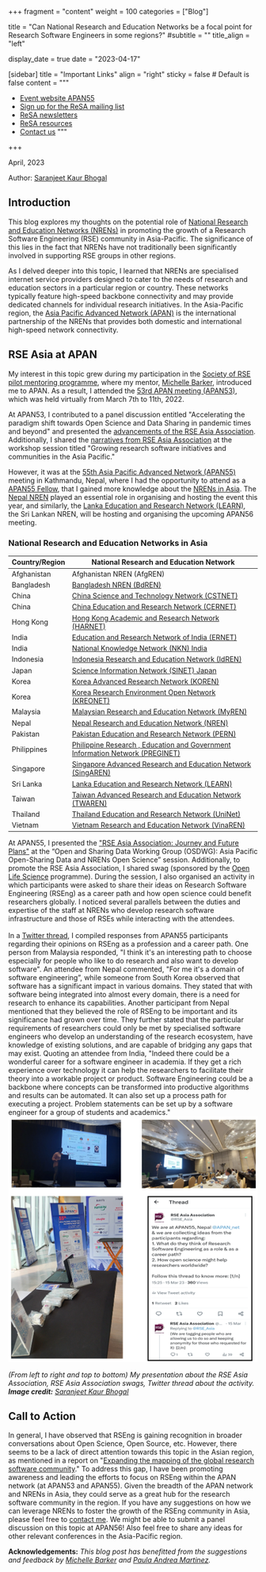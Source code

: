 +++
fragment = "content"
weight = 100
categories = ["Blog"]

title = "Can National Research and Education Networks be a focal point for Research Software Engineers in some regions?"
#subtitle = ""
title_align = "left"

display_date = true
date = "2023-04-17"

[sidebar]
  title = "Important Links"
  align = "right"
  sticky = false # Default is false
  content = """
  * [Event website APAN55](https://apan55.apan.net/)
  * [Sign up for the ReSA mailing list](https://landing.mailerlite.com/webforms/landing/i5e1h2)
  * [ReSA newsletters](/news)
  * [ReSA resources](/resa-resources)
  * [Contact us](/contact)
  """

+++

April, 2023

Author: [Saranjeet Kaur Bhogal](https://saranjeetkaur.github.io/About-Me/)


## Introduction

This blog explores my thoughts on the potential role of [National Research and Education Networks (NRENs)](https://en.wikipedia.org/wiki/National_research_and_education_network) in promoting the growth of a Research Software Engineering (RSE) community in Asia-Pacific. The significance of this lies in the fact that NRENs have not traditionally been significantly involved in supporting RSE groups in other regions.

As I delved deeper into this topic, I learned that NRENs are specialised internet service providers designed to cater to the needs of research and education sectors in a particular region or country. These networks typically feature high-speed backbone connectivity and may provide dedicated channels for individual research initiatives. In the Asia-Pacific region, the [Asia Pacific Advanced Network (APAN)](https://apan.net) is the international partnership of the NRENs that provides both domestic and international high-speed network connectivity.

## RSE Asia at APAN

My interest in this topic grew during my participation in the [Society of RSE pilot mentoring programme](https://society-rse.org/events/pilot-mentoring-programme/), where my mentor, [Michelle Barker](https://www.linkedin.com/in/michelledbarker/), introduced me to APAN. As a result, I attended the [53rd APAN meeting (APAN53)](https://apan53.apan.net), which was held virtually from March 7th to 11th, 2022.

At APAN53, I contributed to a panel discussion entitled "Accelerating the paradigm shift towards Open Science and Data Sharing in pandemic times and beyond" and presented the [advancements of the RSE Asia Association](https://zenodo.org/record/7698570#.ZDV0Hi8Rp-U). Additionally, I shared the [narratives from RSE Asia Association](https://zenodo.org/record/7698591#.ZDV0Uy8Rp-U) at the workshop session titled "Growing research software initiatives and communities in the Asia Pacific."

However, it was at the [55th Asia Pacific Advanced Network (APAN55)](https://apan55.apan.net/) meeting in Kathmandu, Nepal, where I had the opportunity to attend as a [APAN55 Fellow](http://apan.net/fellowship/), that I gained more knowledge about the [NRENs in Asia](#national-research-and-education-networks-in-asia). The [Nepal NREN](https://www.nren.net.np) played an essential role in organising and hosting the event this year, and similarly, the [Lanka Education and Research Network (LEARN)](https://www.ac.lk), the Sri Lankan NREN, will be hosting and organising the upcoming APAN56 meeting.

### National Research and Education Networks in Asia

| Country/Region | National Research and Education Network |
| -------------- | -------------- |
| Afghanistan | Afghanistan NREN (AfgREN) |
| Bangladesh | [Bangladesh NREN (BdREN)](https://www.bdren.net.bd) |
| China | [China Science and Technology Network (CSTNET)](https://www.cstcloud.net/cstnet.htm) |
| China | [China Education and Research Network (CERNET)](https://www.edu.cn/english/) |
| Hong Kong | [Hong Kong Academic and Research Network (HARNET)](https://www.jucc.edu.hk/harnet/) |
| India | [Education and Research Network of India (ERNET)](https://ernet.in) |
| India | [National Knowledge Network (NKN) India](https://nkn.gov.in/en/) |
| Indonesia | [Indonesia Research and Education Network (IdREN)](https://idren.id) |
| Japan | [Science Information Network (SINET) Japan](https://www.sinet.ad.jp/en/aboutsinet-en) |
| Korea | [Korea Advanced Research Network (KOREN)](https://www.koren.kr/eng/index.asp) |
| Korea | [Korea Research Environment Open Network (KREONET)](https://www.kreonet.net/eng/) |
| Malaysia | [Malaysian Research and Education Network (MyREN)](https://www.myren.net.my) |
| Nepal | [Nepal Research and Education Network (NREN)](https://www.nren.net.np) |
| Pakistan | [Pakistan Education and Research Network (PERN)](https://pern.edu.pk) |
| Philippines | [Philippine Research , Education and Government Information Network (PREGINET)](https://asti.dost.gov.ph/projects/preginet/) |
| Singapore | [Singapore Advanced Research and Education Network (SingAREN)](https://www.singaren.net.sg) |
| Sri Lanka | [Lanka Education and Research Network (LEARN)](https://www.ac.lk) |
| Taiwan | [Taiwan Advanced Research and Education Network (TWAREN)](https://www.twaren.net/english/) |
| Thailand | [Thailand Education and Research Network (UniNet)](https://www.uni.net.th) |
| Vietnam | [Vietnam Research and Education Network (VinaREN)](https://www.vista.gov.vn/vinaren.html) |

At APAN55, I presented the ["RSE Asia Association: Journey and Future Plans"](https://zenodo.org/record/7817687) at the “Open and Sharing Data Working Group (OSDWG): Asia Pacific Open-Sharing Data and NRENs Open Science” session. Additionally, to promote the RSE Asia Association, I shared swag (sponsored by the [Open Life Science](https://openlifesci.org) programme). During the session, I also organised an activity in which participants were asked to share their ideas on Research Software Engineering (RSEng) as a career path and how open science could benefit researchers globally. I noticed several parallels between the duties and expertise of the staff at NRENs who develop research software infrastructure and those of RSEs while interacting with the attendees.
<br/>
<br/>
In a [Twitter thread](https://twitter.com/RSE_Asia/status/1635942735948414978?s=20), I compiled responses from APAN55 participants regarding their opinions on RSEng as a profession and a career path. One person from Malaysia responded, "I think it's an interesting path to choose especially for people who like to do research and also want to develop software". An attendee from Nepal commented, "For me it's a domain of software engineering”, while someone from South Korea observed that software has a significant impact in various domains. They stated that with software being integrated into almost every domain, there is a need for research to enhance its capabilities. Another participant from Nepal mentioned that they believed the role of RSEng to be important and its significance had grown over time. They further stated that the particular requirements of researchers could only be met by specialised software engineers who develop an understanding of the research ecosystem, have knowledge of existing solutions, and are capable of bridging any gaps that may exist. Quoting an attendee from India, "Indeed there could be a wonderful career for a software engineer in academia. If they get a rich experience over technology it can help the researchers to facilitate their theory into a workable project or product. Software Engineering could be a backbone where concepts can be transformed into productive algorithms and results can be automated. It can also set up a process path for executing a project. Problem statements can be set up by a software engineer for a group of students and academics."
<br/>
<img src="APAN55_RSEAsia_Nepal.png" alt="From left to right and top to bottom) Saranjeet's presentation about the RSE Asia Association, RSE Asia Association swags, Twitter thread about the activity. Image credit:Saranjeet Kaur Bhogal"/>

_(From left to right and top to bottom) My presentation about the RSE Asia Association, RSE Asia Association swags, Twitter thread about the activity. **Image credit:** [Saranjeet Kaur Bhogal](https://saranjeetkaur.github.io/About-Me/)_

## Call to Action

In general, I have observed that RSEng is gaining recognition in broader conversations about Open Science, Open Source, etc. However, there seems to be a lack of direct attention towards this topic in the Asian region, as mentioned in a report on "[Expanding the mapping of the global research software community](https://www.researchsoft.org/blog/2022-10/)." To address this gap, I have been promoting awareness and leading the efforts to focus on RSEng within the APAN network (at APAN53 and APAN55). Given the breadth of the APAN network and NRENs in Asia, they could serve as a great hub for the research software community in the region. If you have any suggestions on how we can leverage NRENs to foster the growth of the RSEng community in Asia, please feel free to [contact me](kaur.saranjeet3@gmail.com). We might be able to submit a panel discussion on this topic at APAN56! Also feel free to share any ideas for other relevant conferences in the Asia-Pacific region.



**Acknowledgements:**
_This blog post has benefitted from the suggestions and feedback by [Michelle Barker](https://www.linkedin.com/in/michelledbarker/) and [Paula Andrea Martinez](https://www.linkedin.com/in/pambio/)._
